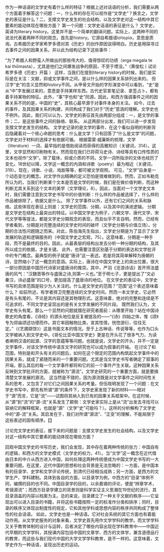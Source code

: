 作为一种话语的文学史有着什么样的特征？根据上述对话语的分析，我们需要从两个方面着手解答这个问题：一，什么样的存在可以视作是“文学史”？换言之，文学史的表征是什么？二，支撑文学史发生的社会结构，以及文学史对这一结构中其它要素的能动体现在哪些方面？
第一个问题：文学史话语的表征是什么？
文学史，英译为literary history。这里并不是一个简单的翻译问题。实际上，这两种不同的说法代表着两种不同的观念。首先是history。它源自希腊语ἱστορία，意思是质询。古希腊历史学家希罗多德对其《历史》的创作原因说得明白。历史是用探寻过去事件之间的因果关系，并以此为结构记录下这些事件：

“为了希腊人和野蛮人所做出的那些伟大的、值得惊叹的功绩（erga megala te kai thōmasta），尤其是他们之间爆发战争的原因，不至于堙没。”（黄俊松丨试论希罗多德《历史》开篇 ）
这样，当我们在提到literary history的时候，我们是实际是在关注：文献，抑或文学事件之间，是以什么样的因果关系排列出来的。
但汉字“史”的含义显然和history不同。从甲骨文开始的字形演变中可以看到，“史”是从“中”字发展过来的，意思是手持某样东西。古代史官拿笔记录、拿签占卜，都有着手持某物的特征。此外，“事”字也和“史”同源。因此，和西方强调事件之间的因果关系不同的是，中国的“史”，其核心最早源于对事件本身的关注。
如今，过去的事件，及其因果关系的构建，共同构成了我们对于“历史”意涵的理解。文学史也不例外。因此，我们可以认为，文学史的表征首先由两部分组成：一，是文学的事件；二，是这些事件之间的脉络、联系。
从这两部分出发，我们可以进一步发现支撑文学史发生的结构。
文学史记录的是文学的事件，在这个看似自明的判断背后隐藏着对一个核心命题的思考：什么是文学？只有回答了“什么是文学”的问题，文学史对于材料的选择才有依据可循。
根据雷蒙·威廉斯的梳理，文学（literature）一词，最早指的是借助阅读而获得的高雅知识（关键词，314）。这里，文学显然和印刷物有关。然而现在我们已将荷马史诗、诗经等具有口传性质的文本也视作“文学”。除了载体，抑或介质的不同，文学一词所指涉的文体也经历了变化。18世纪以降，文学这一概念的内涵和诗歌（poetry）最为相近（关键词，319）。现在，诗歌、小说、戏剧等等，都可被文学观照。
可见，“文学”自身是一个动态变化的概念。对文学作出精确的定义恐怕是很难做到的。然而，正如韦勒克所认为的，当我们判断某个文本是否是文学的时候，我们是在做价值判断，而这种判断尤其关系到这个文本的美学（文学理论，8）。因此，当面对一个文学史文本时，我们需要注意到文学史书写中的价值判断：什么样的作品被选择了，什么样的作品被排除了，依据又是什么。
除了文学事件以外，还有它们之间的关系和脉络。这些体现在表征上则是：文学史的范围、分期，以及其中的演进逻辑。
分期是文学史在结构上最突出的特征。以中国文学史为例子，六朝文学、唐代文学、宋代文学等等提法，都是文学史分期观念的表现，而且似乎不言自明。然而，已经有学者看到，分期是对完整连续的文学史时间的破坏（文学史分期与价值立场）。分期的合法性问题随之而来。对此，陈伯海先生指出，文学史分期是为了显示了文学发展的轨迹和逻辑服务的（中国文学史之宏观，75）。这意味着，分期是一种手段，而不是最终的目的。因此，从最表层的结构出发去分析一种分期的结构，及其所以成立的依据，才是关键。
此外，也需要注意区别基于分期的表达和文学批评中的专门概念。最典型的例子就是“唐诗”这一表述。若是将其简单解释为唐朝的诗，显然缩小了这一概念的意涵。实际上，唐诗在中国文学史上的突出位置，很大一部分原因是中国历代诗家对盛唐诗的推崇。其中，严羽《沧浪诗话》首开师法盛唐的风气：“汉魏晋等作与盛唐之诗,则第一义也。”至于明七子，更是提出了“文必秦汉，诗必盛唐”的口号，更加提高了盛唐诗的地位。
在文学史的表征中，文学史书写的具体范围是较少为人关注的。什么是文学史的范围？“范围”这个表述意味着什么？
如前所述，有学者捍卫完整连续的文学史时间。然而一本文学史，它必然是有头有尾的，不论是其内容还是其物理形式。这意味着，绝对的完整和连续是不可追求的，不同文学史呈现出的是有关文学发展的不同片段。
既然我们认为，文学史有头有尾，那么一个显然的问题就摆在研究者面前：从哪里开始？站在中国诗歌史的角度看，《诗经》的源头地位是反复被提及的——“《诗》四始之体，惟《颂》专为郊庙颂述功德而作。其它率因触物比类，宣其性情，恍惚游衍，往往无定。”（《艺圃撷馀》）这是书面文本的情况。至于上古神话、传说等等，也作为口头文学被纳入到文学史中。《哥伦比亚中国文学史》更是在开头花了很多气力，为读者阐明汉语的起源、汉字的意蕴等等问题。也就是说，文学史的开头，并不一定是文学事件，对该文学传统中语言文字的研究也可以成为叙事的开端。
在讨论了和范围，特别是和开头有关的问题后，如何在这个限定的范围内构筑起文学事件中的因果关系，就成了紧随而来的一个重要问题。尤其是当文学史书写者确定了叙事的开端，那么其后的每一个文学事件都将和它的前一个事件产生关联。这种因果关系反映到文学批评的方面，就被称为“源流”。文学史研究的一个重要方面，就是要搞清楚文学发展的源流。
这当然是不错的，因为源流既是对文学事件之间时间性关系的思考，又包含了对它们之间因果关系的考量。但伍晓明发现了一个问题：在文学史书写中，即先有所谓“源”的条件下，文学史家发现了新的材料——相对于“源”而言，它是“流”——试图将其纳入到已有的因果关系框架中。在这时候，从“源”到“流”的“源-流”关系发生了颠倒：文学史家实际上是从“流”出发去寻找可以容纳它的解释框架，也就是“源”（文学“史”可能吗？）。这样的分析解构了文学史中的“源-流”关系。其启发在于，我们对所谓“源流”、“正变”的理解，不能局限于这些表述的固有顺序。【】

讨论完文学史的表征，接下来的问题是：支撑文学史发生的社会结构，以及文学史对这一结构中其它要素的能动体现在哪些方面？

回观中国文学史的书写历史，我们会发现，其中存在着两种传统的张力：中国自有的逻辑，和西方的文学史模式（文学史的权力，41）。当“文学”这一概念在近代借由日本的中介从西方进入中国，如何处理这两种传统便成为中国文学史书写的一大重要问题。在这里，近代中国的思想和社会背景是无法忽略的：一方面，是中国本有的目录学、史学和文学评论传统，到清代已经相当成熟；另一方面，是西方的文学生产、学科建制。具体到各自的方面，以目录学为例，中西方的“目录”体例不同，编撰的目的也不同。中国目录学的目的，以余嘉锡的评论，便是“辨章学术，考镜源流”；而西方目录学建立的背景则是科学实证主义思潮在19世纪的流行，其目录涵盖的内容以档案为主。总的来说，目录建立了一种关乎文献的秩序——它呈现出可以进入目录的书籍，并将这些书籍按照一定的标准作分类和排序；同时，目录的秩序又体现出制度性的规定，它和其他学科或思想内容的秩序共同构成了整体性的社会话语。
如此，文学史也是一种话语。它对社会系统的其它方面也有着能动作用。从文学史服务的对象来看，文学史首先用作文学学科的教学。而文学学科又关乎教育体制的设计与运转，后者决定了哪些内容出现在学科教育中——中国近代早期的文学学科，其授课内容包括中国的文章学、西方的文体学，兼含道德品行的教育，而这些与我们现代中国的大学文学学科教育，是不一样的。这意味着，文学史作为一种话语，呈现出历史的运动。



